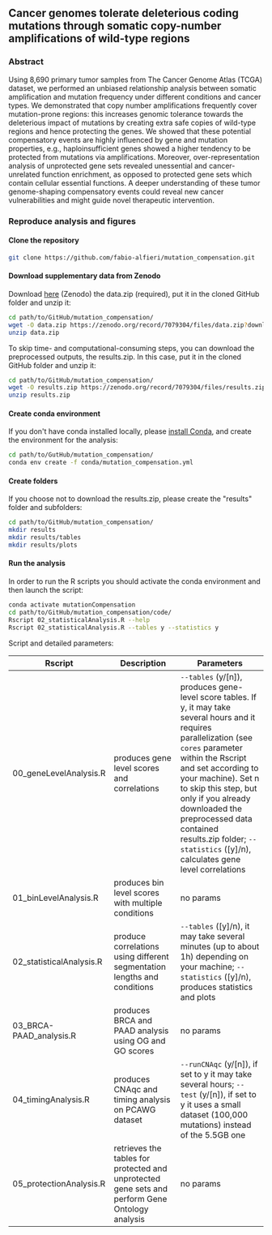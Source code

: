 ## Cancer genomes tolerate deleterious coding mutations through somatic copy-number amplifications of wild-type regions

[comment]: <> (Replace with the correct DOI)
[comment]:[![](https://img.shields.io/badge/doi-10.1101/2021.02.13.429885-rec.svg)](https://doi.org/10.1101/2021.03.13.429885)

### Abstract

Using 8,690 primary tumor samples from The Cancer Genome Atlas (TCGA) dataset, we performed an unbiased relationship analysis between somatic amplification and mutation frequency under different conditions and cancer types. We demonstrated that copy number amplifications frequently cover mutation-prone regions: this increases genomic tolerance towards the deleterious impact of mutations by creating extra safe copies of wild-type regions and hence protecting the genes. We showed that these potential compensatory events are highly influenced by gene and mutation properties, e.g., haploinsufficient genes showed a higher tendency to be protected from mutations via amplifications. Moreover, over-representation analysis of unprotected gene sets revealed unessential and cancer-unrelated function enrichment, as opposed to protected gene sets which contain cellular essential functions. A deeper understanding of these tumor genome-shaping compensatory events could reveal new cancer vulnerabilities and might guide novel therapeutic intervention.


### Reproduce analysis and figures

#### Clone the repository

```bash
git clone https://github.com/fabio-alfieri/mutation_compensation.git
```
#### Download supplementary data from Zenodo 

Download [here](https://doi.org/10.5281/zenodo.7079304) (Zenodo) the data.zip (required), put it in the cloned GitHub folder and unzip it:
```bash
cd path/to/GitHub/mutation_compensation/
wget -O data.zip https://zenodo.org/record/7079304/files/data.zip?download=1
unzip data.zip
```

To skip time- and computational-consuming steps, you can download the preprocessed outputs, the results.zip. In this case, put it in the cloned GitHub folder and unzip it:
```bash
cd path/to/GitHub/mutation_compensation/
wget -O results.zip https://zenodo.org/record/7079304/files/results.zip?download=1
unzip results.zip
```

#### Create conda environment

If you don't have conda installed locally, please [install Conda](https://docs.conda.io/projects/conda/en/latest/user-guide/index.html), and create the environment for the analysis:
```bash
cd path/to/GutHub/mutation_compensation/
conda env create -f conda/mutation_compensation.yml
```

#### Create folders

If you choose not to download the results.zip, please create the "results" folder and subfolders:
```bash
cd path/to/GitHub/mutation_compensation/
mkdir results
mkdir results/tables
mkdir results/plots
```

#### Run the analysis

In order to run the R scripts you should activate the conda environment and then launch the script:

```bash
conda activate mutationCompensation
cd path/to/GitHub/mutation_compensation/code/
Rscript 02_statisticalAnalysis.R --help
Rscript 02_statisticalAnalysis.R --tables y --statistics y
```

Script and detailed parameters:

| Rscript | Description | Parameters |
| --- | --- | --- |
| 00_geneLevelAnalysis.R | produces gene level scores and correlations | `--tables` (y/[n]), produces gene-level score tables. If y, it may take several hours and it requires parallelization (see `cores` parameter within the Rscript and set according to your machine). Set n to skip this step, but only if you already downloaded the preprocessed data contained results.zip folder; `--statistics` ([y]/n), calculates gene level correlations |
| 01_binLevelAnalysis.R | produces bin level scores with multiple conditions | no params |
| 02_statisticalAnalysis.R | produce correlations using different segmentation lengths and conditions | `--tables` ([y]/n), it may take several minutes (up to about 1h) depending on your machine; `--statistics` ([y]/n), produces statistics and plots |
| 03_BRCA-PAAD_analysis.R | produces BRCA and PAAD analysis using OG and GO scores | no params |
| 04_timingAnalysis.R | produces CNAqc and timing analysis on PCAWG dataset | `--runCNAqc` (y/[n]), if set to y it may take several hours; `--test` (y/[n]), if set to y it uses a small dataset (100,000 mutations) instead of the 5.5GB one |
| 05_protectionAnalysis.R | retrieves the tables for protected and unprotected gene sets and perform Gene Ontology analysis | no params |

